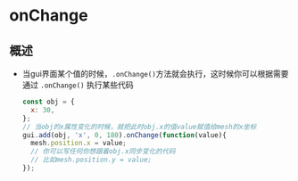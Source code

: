 # onChange

## 概述

+ 当gui界面某个值的时候，`.onChange()`方法就会执行，这时候你可以根据需要通过 `.onChange()` 执行某些代码

  ```js
  const obj = {
    x: 30,
  };
  // 当obj的x属性变化的时候，就把此时obj.x的值value赋值给mesh的x坐标
  gui.add(obj, 'x', 0, 180).onChange(function(value){
    mesh.position.x = value;
    // 你可以写任何你想跟着obj.x同步变化的代码
    // 比如mesh.position.y = value;
  });
  ```
